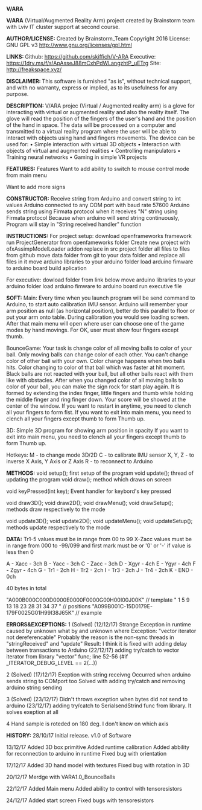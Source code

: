 <b>V/ARA</b>

<b>V/ARA</b> (Virtual/Augmented Reality Arm) project created by Brainstorm team with Lviv IT cluster support at second course.

<b>AUTHOR/LICENSE:</b>
Created by Brainstorm_Team Copyright 2016 License: GNU GPL v3 http://www.gnu.org/licenses/gpl.html

<b>LINKS: </b>
Github: https://github.com/skiffich/V-ARA 
Executive: https://1drv.ms/f/s!ApAsseJ88mCxhPdWLangzhtP_uETrg
Site: http://freakspace.xyz/

<b>DISCLAIMER: </b>
This software is furnished "as is", without technical support, and with no warranty, express or implied, as to its usefulness for any purpose.

<b>DESCRIPTION: </b>
V/ARA projec (Virtual / Augmented reality arm) is a glove for interacting with virtual or augmented reality and also the reality itself.
The glove will read the position of the fingers of the user's hand and the position of the hand in space. The data will be processed on a computer and transmitted to a virtual reality program where the user will be able to interact with objects using hand and fingers movements.
The device can be used for:
•	Simple interaction with virtual 3D objects
•	Interaction with objects of virtual and augmented realities
•	Controlling manipulators
•	Training neural networks
•	Gaming in simple VR projects

<b>FEATURES:</b>
Features
Want to add ability to switch to mouse control mode from main menu 

Want to add more signs

<b>CONSTRUCTOR:</b>
Receive string from Arduino and convert string to int values
Arduino connected to any COM port with baud rate 57600
Arduino sends string using Firmata protocol when
it receives "N" string using Firmata protocol
Because when arduino will send string continuously,
Program will stay in "String received handler" function

<b>INSTRUCTIONS:</b>
For project setup:
download openframeworks framework
run ProjectGenerator from openfameworks folder
Create new project with ofxAssimpModelLoader addon
replace in src project folder all files to files from github
move data folder from git to your data folder and replace all files in it
move arduino libraries to your arduino folder
load arduino fimware to arduino board
build aplication

For executive:
dowload folder from link below 
move arduino libraries to your arduino folder
load arduino fimware to arduino board
run executive file

<b>SOFT:</b>
Main:
Every time when you launch program will be send command to Arduino, to start auto calibration IMU sensor. Arduino will remember your arm position as null (as horizontal position), better do this parallel to floor or put your arm onto table. During calibration you would see loading screen.
After that main menu will open where user can choose one of the game modes by hand movings. For OK, user must show four fingers except thumb.

BounceGame:
Your task is change color of all moving balls to color of your ball. Only moving balls can change color of each other. You can't change color of other ball with your own. 
Color change happens when two balls hits. Color changing to color of that ball which was faster at hit moment. Black balls are not reacted with your ball, but all other balls react with them like with obstacles. 
After when you changed color of all moving balls to color of your ball, you can make the sign rock for start play again. It is formed by extending the index finger, little fingers and thumb while holding the middle finger and ring finger down. Your score will be showed at the center of the window. 
If you want to restart in anytime, you need to clench all your fingers to form fist. 
If you want to exit into main menu, you need to clench all your fingers except thumb to form Thumb up.

3D:
Simple 3D program for showing arm position in spacity
If you want to exit into main menu, you need to clench all your fingers except thumb to form Thumb up.

Hotkeys: 
M - to change mode 3D/2D
C - to calibrate IMU sensor
X, Y, Z - to inverse X Axis, Y Axis or Z Axis
R - to reconnect to Arduino


<b>METHODS:</b>
void setup();
first setup of the program
void update();
thread of updating the program
void draw();
method which draws on screen

void keyPressed(int key);
Event handler for keybord's key pressed

void draw3D();
void draw2D();
void drawMenu();
void drawSetup();
methods draw respectively to the mode

void update3D();
void update2D();
void updateMenu();
void updateSetup();
methods update respectively to the mode

<b>DATA:</b>
Tr1-5 values must be in range from 00 to 99
X-Zacc values must be in range from 000 to -99/099 and first mark must be or '0' or '-' if value is less then 0

A - Xacc - 3ch
B - Yacc - 3ch
C - Zacc - 3ch
D - Xgyr - 4ch
E - Ygyr - 4ch
F - Zgyr - 4ch
G - Tr1  - 2ch
H - Tr2  - 2ch
I - Tr3  - 2ch
J - Tr4  - 2ch
K - END  - 0ch

40 bytes in total

"A000B000C000D0000E0000F0000G00H00I00J00K"     // template
" 1   5   9   13   18   23   28 31 34 37 "     // positions
"A099B001C-15D0179E-179F0025G01H99I38J65K"     // example

<b>ERRORS&EXCEPTIONS:</b>
1 (Solved) (12/12/17)
Strange Exception in runtime caused by unknown what by and unknown where
Exception: "vector iterator not dereferencable"
Probably the reason is the non-sync threads in  "stringReceived" and "update"
Result: I think it is fixed with adding delay between transactions to Arduino
(22/12/17) adding try/catch to vector iterator from library "vector" func; line 52-56 (#if _ITERATOR_DEBUG_LEVEL == 2(...))

2 (Solved) (17/12/17)
Exeption with string receivng
Occurred when arduino sends string to COMport too
Solved with adding try/catch and removing arduino string sending

3 (Solved) (23/12/17)
Didn't throws exception when bytes did not send to arduino
(23/12/17) adding try/catch to SerialsendStrind func from library. It solves exeption at all

4
Hand sample is roteded on 180 deg. I don't know on which axis

<b>HISTORY:</b>
28/10/17
Initial release.
v1.0 of Software

13/12/17
Added 3D box primitive
Added runtime calibration
Added abbility for reconnection to arduino in runtime
Fixed bug with orientation

17/12/17
Added 3D hand model with textures
Fixed bug with rotation in 3D

20/12/17
Merdge with VARA1.0_BounceBalls

22/12/17
Added Main menu
Added ability to control with tensoresistors

24/12/17
Added start screen
Fixed bugs with tensoresistors